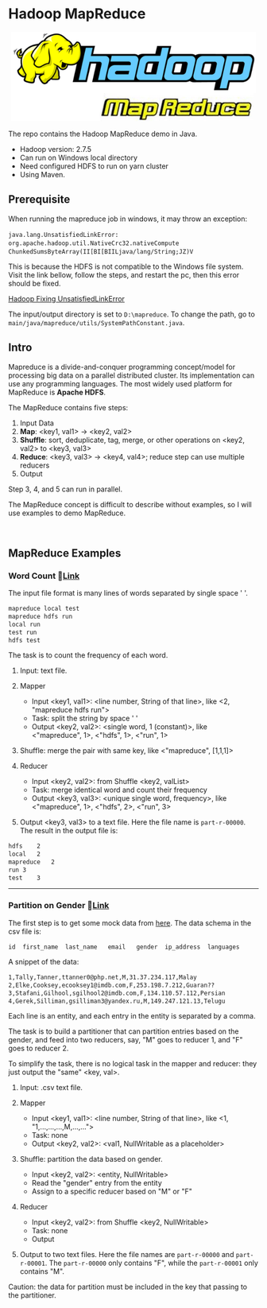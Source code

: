 # Hadoop MapReduce

<p align="center">
  <img src="https://github.com/ZhianMai/ZhianMai/blob/main/img/mapreduce.jpg" width="492" height="180" />
</p>

The repo contains the Hadoop MapReduce demo in Java.

 - Hadoop version: 2.7.5
 - Can run on Windows local directory
 - Need configured HDFS to run on yarn cluster
 - Using Maven.

## Prerequisite

When running the mapreduce job in windows, it may throw an exception:

`java.lang.UnsatisfiedLinkError: org.apache.hadoop.util.NativeCrc32.nativeCompute ChunkedSumsByteArray(II[BI[BIILjava/lang/String;JZ)V`

This is because the HDFS is not compatible to the Windows file system. Visit the link bellow, 
follow the steps, and restart the pc, then this error should be fixed.

[Hadoop Fixing UnsatisfiedLinkError](https://sparkbyexamples.com/spark/spark-hadoop-exception-in-thread-main-java-lang-unsatisfiedlinkerror-org-apache-hadoop-io-nativeio-nativeiowindows-access0ljava-lang-stringiz/)

The input/output directory is set to `D:\mapreduce`. To change the path, go to `main/java/mapreduce/utils/SystemPathConstant.java`.

## Intro

Mapreduce is a divide-and-conquer programming concept/model for processing big data on a parallel
distributed cluster. Its implementation can use any programming languages. The most widely used platform 
for MapReduce is <b>Apache HDFS</b>.

The MapReduce contains five steps:
 1. Input Data
 2. <b>Map</b>: <key1, val1> -> <key2, val2>
 3. <b>Shuffle</b>: sort, deduplicate, tag, merge, or other operations on <key2, val2> to <key3, val3>
 4. <b>Reduce</b>: <key3, val3> -> <key4, val4>; reduce step can use multiple reducers
 5. Output

Step 3, 4, and 5 can run in parallel.

The MapReduce concept is difficult to describe without examples, so I will use examples to demo MapReduce.

<br />

## MapReduce Examples

### Word Count :link:[Link](/src/main/java/mapreduce/word_count)

The input file format is many lines of words separated by single space ' '.
```text
mapreduce local test
mapreduce hdfs run
local run
test run
hdfs test
```

The task is to count the frequency of each word.

 1. Input: text file.
 2. Mapper
    - Input <key1, val1>: <line number, String of that line>, like <2, "mapreduce hdfs run">
    - Task: split the string by space ' '
    - Output <key2, val2>: <single word, 1 (constant)>, like <"mapreduce", 1>, <"hdfs", 1>, <"run", 1>
    
 3. Shuffle: merge the pair with same key, like <"mapreduce", [1,1,1]>
 4. Reducer
    - Input <key2, val2>: from Shuffle <key2, valList>
    - Task: merge identical word and count their frequency
    - Output <key3, val3>: <unique single word, frequency>, like <"mapreduce", 1>, <"hdfs", 2>, <"run", 3>
    
 5. Output <key3, val3> to a text file. Here the file name is `part-r-00000`. The result in the output file is:
```text
hdfs	2
local	2
mapreduce	2
run	3
test	3
```

<hr />

### Partition on Gender :link:[Link](/src/main/java/mapreduce/gender_partition)

The first step is to get some mock data from [here](https://www.mockaroo.com/). The data schema in the csv file is:
```text
id  first_name  last_name   email   gender  ip_address  languages
```

A snippet of the data:
```text
1,Tally,Tanner,ttanner0@php.net,M,31.37.234.117,Malay
2,Elke,Cooksey,ecooksey1@imdb.com,F,253.198.7.212,Guaran??
3,Stafani,Gilhool,sgilhool2@imdb.com,F,134.110.57.112,Persian
4,Gerek,Silliman,gsilliman3@yandex.ru,M,149.247.121.13,Telugu
```
Each line is an entity, and each entry in the entity is separated by a comma.

The task is to build a partitioner that can partition entries based on the gender, and feed into two reducers, say,
"M" goes to reducer 1, and "F" goes to reducer 2.

To simplify the task, there is no logical task in the mapper and reducer: they just output the "same" <key, val>.

1. Input: .csv text file.
2. Mapper
    - Input <key1, val1>: <line number, String of that line>, like <1, "1,...,...,...,M,...,...">
    - Task: none
    - Output <key2, val2>: <val1, NullWritable as a placeholder>

3. Shuffle: partition the data based on gender.
    - Input <key2, val2>: <entity, NullWritable>
    - Read the "gender" entry from the entity
    - Assign to a specific reducer based on "M" or "F"
4. Reducer
    - Input <key2, val2>: from Shuffle <key2, NullWritable>
    - Task: none
    - Output <key2>

5. Output <key2> to two text files. Here the file names are `part-r-00000` and `part-r-00001`. The `part-r-00000` 
only contains "F", while the `part-r-00001` only contains "M".
   
Caution: the data for partition must be included in the key that passing to the partitioner.


